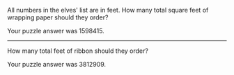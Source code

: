 All numbers in the elves' list are in feet. How many total square feet of wrapping paper should they order?

Your puzzle answer was 1598415.

----------------------------------------------

How many total feet of ribbon should they order?

Your puzzle answer was 3812909.
